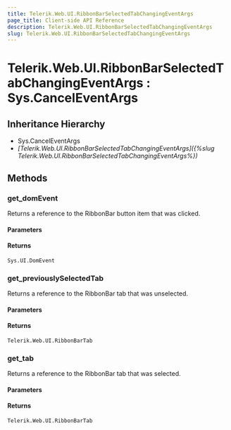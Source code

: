 ```yaml
---
title: Telerik.Web.UI.RibbonBarSelectedTabChangingEventArgs
page_title: Client-side API Reference
description: Telerik.Web.UI.RibbonBarSelectedTabChangingEventArgs
slug: Telerik.Web.UI.RibbonBarSelectedTabChangingEventArgs
---
```


# Telerik.Web.UI.RibbonBarSelectedTabChangingEventArgs : Sys.CancelEventArgs

## Inheritance Hierarchy

* Sys.CancelEventArgs
* *[Telerik.Web.UI.RibbonBarSelectedTabChangingEventArgs]({%slug Telerik.Web.UI.RibbonBarSelectedTabChangingEventArgs%})*


## Methods

### get_domEvent

Returns a reference to the RibbonBar button item that was clicked.

#### Parameters

#### Returns

`Sys.UI.DomEvent` 

### get_previouslySelectedTab

Returns a reference to the RibbonBar tab that was unselected.

#### Parameters

#### Returns

`Telerik.Web.UI.RibbonBarTab`
### get_tab

Returns a reference to the RibbonBar tab that was selected.

#### Parameters

#### Returns

`Telerik.Web.UI.RibbonBarTab` 


